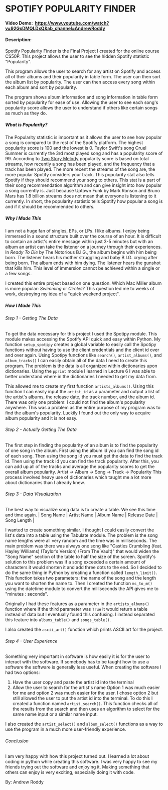# SPOTIFY POPULARITY FINDER

#### Video Demo:  <https://www.youtube.com/watch?v=92GxDMQLDxQ&ab_channel=AndrewRoddy>
#### Description:
Spotify Popularity Finder is the Final Project I created for the online course CS50P.
This project allows the user to see the hidden Spotify statistic "Popularity".

This program allows the user to search for any artist on Spotify and access all of their albums and their popularity in table form. The user can then sort the album list by popularity. The user can then access every song within each album and sort by popularity.

The program shows album information and song information in table form sorted by popularity for ease of use. Allowing the user to see each song's popularity score allows the user to understand if others like certain songs as much as they do.

##### What is Popularity?
The Popularity statistic is important as it allows the user to see how popular a song is compared to the rest of the Spotify platform. The highest popularity score is 100 and the lowest is 0. Taylor Swift's song Cruel Summer is currently the 3rd most played song and has a popularity score of 99. According to [Two Story Melody](https://twostorymelody.com/spotify-popularity-index/#:~:text=Basically%2C%20there's%20a%20value%20inside,all%20songs%20from%20every%20artist) popularity score is based on total streams, how recently a song has been played, and the frequency that a track has been played. The more recent the streams of the song are, the more popular Spotify considers your track. This popularity stat also tells Spotify if they should recommend your song to others. This stat is a part of their song recommendation algorithm and can give insight into how popular a song currently is. Just because Uptown Funk by Mark Ronson and Bruno Mars has 1.8 billion streams does not mean that everyone is listening to it currently. In short, the popularity statistic tells Spotify how popular a song is and if it should be recommended to others.

##### Why I Made This
I am not a huge fan of singles, EPs, or LPs. I like albums. I enjoy being immersed in a sound structure built over the course of an hour. It is difficult to contain an artist's entire message within just 3-5 minutes but with an album an artist can take the listener on a journey through their experiences. In *Ready To Die* by The Notorious B.I.G., the album begins with him being born. The listener hears his mother struggling and baby B.I.G. crying after being born. The album ends with him dying. The listener hears the gunshot that kills him. This level of immersion cannot be achieved within a single or a few songs.

I created this entire project based on one question. Which Mac Miller album is more popular: *Swimming* or *Circles*? This question led me to weeks of work, destroying my idea of a "quick weekend project".

##### How I Made This
###### Step 1 - Getting The Data
To get the data necessary for this project I used the Spotipy module. This module makes accessing the Spotify API quick and easy within Python. My function `setup_spotipy` creates a global variable to easily call the Spotipy functions without having to use the client credentials and the client id over and over again. Using Spotipy functions like `search()`, `artist_albums()`, and `album_tracks()` I can easily obtain all of the data I need to create this program.
The problem is the data is all organized within dictionaries upon dictionaries. Using the `pprint` module I learned in Lecture 6 I was able to better understand where in the dictionaries I needed to get my data from.

This allowed me to create my first function `artists_albums()`. Using this function I can easily input the `artist_id` as a parameter and output a list of the artist's albums, the release date, the track number, and the album id. There was only one problem: I could not find the album's popularity anywhere. This was a problem as the entire purpose of my program was to find the album's popularity. Luckily I found out the only way to acquire album popularity and it is not easy.

###### Step 2 - Actually Getting The Data
The first step in finding the popularity of an album is to find the popularity of one song in the album. First using the album id you can find the song id of each song. Then using the song id you must get the data to find the track id. Then using the track id you can find the track popularity. After this, you can add up all of the tracks and average the popularity scores to get the overall album popularity.
Artist -> Album -> Song -> Track -> Popularity
This process involved heavy use of dictionaries which taught me a lot more about dictionaries than I already knew.

###### Step 3 - Data Visualization
The best way to visualize song data is to create a table. We see this time and time again.
| Song Name | Artist Name | Album Name | Release Date | Song Length |

I wanted to create something similar. I thought I could easily convert the list's data into a table using the Tabulate module. The problem is the song name lengths were all very random and the time was in milliseconds.
The main problem was there was always one song like "Castles Crumbling (feat. Hayley Williams) (Taylor’s Version) (From The Vault)" that would widen the "Song Name" section of the table to half the size of the screen. Spotify's solution to this problem was if a song exceeded a certain amount of characters it would shorten it and add three dots to the end. So I decided to do the same thing in Python by creating a function called `length_limit()`. This function takes two parameters: the name of the song and the length you want to shorten the name to. Then I created the function `ms_to_m()` using the datetime module to convert the milliseconds the API gives me to "minutes : seconds".

Originally I had these features as a parameter in the `artists_albums()` function where if the third parameter was `True` it would return a table instead of data but I eventually found this confusing. I instead separated this feature into `albums_table()` and `songs_table()`.

I also created the `ascii_art()` function which prints ASCII art for the project.


###### Step 4 - User Experience
Something very important in software is how easily it is for the user to interact with the software. If somebody has to be taught how to use a software the software is generally less useful. When creating the software I had two options:
1. Have the user copy and paste the artist id into the terminal
2. Allow the user to search for the artist's name
Option 1 was much easier for me and option 2 was much easier for the user. I chose option 2 but still allowed the user to put the artist id into the terminal.
To do this I created a function named `artist_search()`. This function checks all of the results from the search and then uses an algorithm to select for the same name input or a similar name input.

I also created the `artist_select()` and  `album_select()` functions as a way to use the program in a much more user-friendly experience.

###### Conclusion
I am very happy with how this project turned out. I learned a lot about coding in python while creating this software. I was very happy to see my friends trying out the software and enjoying it. Making something that others can enjoy is very exciting, especially doing it with code.

By: Andrew Roddy